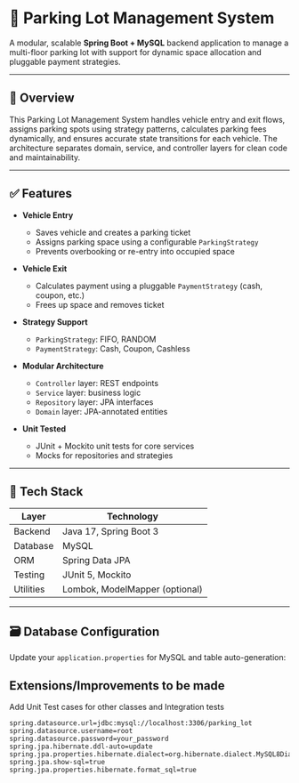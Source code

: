 # 🚗 Parking Lot Management System

A modular, scalable **Spring Boot + MySQL** backend application to manage a multi-floor parking lot with support for dynamic space allocation and pluggable payment strategies.

---

## 📌 Overview

This Parking Lot Management System handles vehicle entry and exit flows, assigns parking spots using strategy patterns, calculates parking fees dynamically, and ensures accurate state transitions for each vehicle. The architecture separates domain, service, and controller layers for clean code and maintainability.

---

## ✅ Features

- **Vehicle Entry**  
  - Saves vehicle and creates a parking ticket  
  - Assigns parking space using a configurable `ParkingStrategy`  
  - Prevents overbooking or re-entry into occupied space  

- **Vehicle Exit**  
  - Calculates payment using a pluggable `PaymentStrategy` (cash, coupon, etc.)  
  - Frees up space and removes ticket  

- **Strategy Support**  
  - `ParkingStrategy`: FIFO, RANDOM  
  - `PaymentStrategy`: Cash, Coupon, Cashless  

- **Modular Architecture**  
  - `Controller` layer: REST endpoints  
  - `Service` layer: business logic  
  - `Repository` layer: JPA interfaces  
  - `Domain` layer: JPA-annotated entities  

- **Unit Tested**  
  - JUnit + Mockito unit tests for core services  
  - Mocks for repositories and strategies  

---

## 🧱 Tech Stack

| Layer        | Technology     |
| ------------ | -------------- |
| Backend      | Java 17, Spring Boot 3 |
| Database     | MySQL          |
| ORM          | Spring Data JPA |
| Testing      | JUnit 5, Mockito |
| Utilities    | Lombok, ModelMapper (optional) |

---

## 🗃️ Database Configuration

Update your `application.properties` for MySQL and table auto-generation:


##  Extensions/Improvements to be made
Add Unit Test cases for other classes and Integration tests

```properties
spring.datasource.url=jdbc:mysql://localhost:3306/parking_lot
spring.datasource.username=root
spring.datasource.password=your_password
spring.jpa.hibernate.ddl-auto=update
spring.jpa.properties.hibernate.dialect=org.hibernate.dialect.MySQL8Dialect
spring.jpa.show-sql=true
spring.jpa.properties.hibernate.format_sql=true


